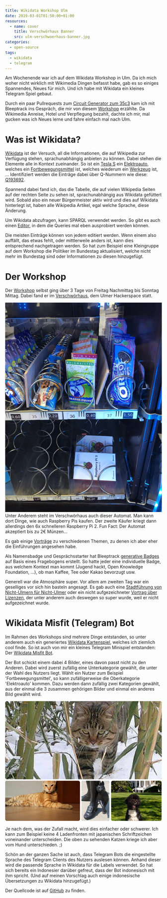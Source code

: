 ```yaml
---
title: Wikidata Workshop Ulm
date: 2019-03-01T01:50:00+01:00
resources:
  - name: cover
    title: Verschwörhaus Banner
    src: ulm-verschwoerhaus-banner.jpg
categories:
  - open-source
tags:
  - wikidata
  - telegram
---
```

Am Wochenende war ich auf dem Wikidata Workshop in Ulm.
Da ich mich woher nicht wirklich mit Wikimedia Dingen befasst habe, gab es so einiges Spannendes, Neues für mich.
Und ich habe mit Wikidata ein kleines Telegram Spiel gebaut.
<!--more-->

Durch ein paar Pullrequests zum [Circuit Generator zum 35c3](https://github.com/bleeptrack/35c3-circuit-generator) kam ich mit Bleeptrack ins Gespräch, die mir von diesem [Workshop](https://de.wikipedia.org/wiki/Wikipedia:Wikidata-Workshop-Ulm-2019) erzählte.
Da Wikimedia Anreise, Hotel und Verpflegung bezahlt, dachte ich mir, mal gucken was ich Neues lerne und fahre einfach mal nach Ulm.

# Was ist Wikidata?

[Wikidata](https://www.wikidata.org) ist der Versuch, all die Informationen, die auf Wikipedia zur Verfügung stehen, sprachunabhängig anbieten zu können.
Dabei stehen die Elemente alle in Kontext zueinander.
So ist ein [Tesla S](https://www.wikidata.org/wiki/Q1463050) ein [Elektroauto](https://www.wikidata.org/wiki/Q193692), welches ein [Fortbewegungsmittel](https://www.wikidata.org/wiki/Q42889) ist, welches wiederum ein [Werkzeug](https://www.wikidata.org/wiki/Q39546) ist, …
Identifiziert werden die Einträge dabei über Q-Nummern wie diese: [Q193692](https://www.wikidata.org/wiki/Q193692).

Spannend dabei fand ich, das die Tabelle, die auf vielen Wikipedia Seiten auf der rechten Seite zu sehen ist, sprachunabhängig aus Wikidata gefüttert wird.
Sobald also ein neuer Bürgermeister aktiv wird und dies auf Wikidata hinterlegt ist, haben alle Wikipedia Artikel, egal welche Sprache, diese Änderung.

Um Wikidata abzufragen, kann SPARQL verwendet werden.
So gibt es auch einen [Editor](https://query.wikidata.org/#SELECT%20%3Fitem%20%3FitemLabel%20WHERE%20%7B%0A%20%20%7B%20%3Fitem%20wdt%3AP31%20wd%3AQ193692.%20%7D%0A%20%20UNION%0A%20%20%7B%20%3Fitem%20wdt%3AP279%20wd%3AQ193692.%20%7D%0A%20%20SERVICE%20wikibase%3Alabel%20%7B%20bd%3AserviceParam%20wikibase%3Alanguage%20%22%5BAUTO_LANGUAGE%5D%2Cen%22.%20%7D%0A%7D), in dem die Queries mal eben ausprobiert werden können.

Die meisten Einträge können von jedem editiert werden.
Wenn einem also auffällt, das etwas fehlt, oder mittlerweile anders ist, kann dies entsprechend nachgetragen werden.
So hat zum Beispiel eine Kleingruppe auf dem Workshop die Politiker im Bundestag aktualisiert, welche nicht mehr im Bundestag sind oder Informationen zu diesen hinzugefügt.

# Der Workshop

Der [Workshop](https://de.wikipedia.org/wiki/Wikipedia:Wikidata-Workshop-Ulm-2019) selbst ging über 3 Tage von Freitag Nachmittag bis Sonntag Mittag.
Dabei fand er im [Verschwörhaus](https://www.wikidata.org/wiki/Q27945856), dem Ulmer Hackerspace statt.

![Automat im Verschwörhaus](ulm-verschwoerhaus-automat.jpg)
Unter Anderem steht im Verschwörhaus auch dieser Automat.
Man kann dort Dinge, wie auch Raspberry Pis kaufen.
Der zweite Käufer kriegt dann allerdings den 6x schnelleren Raspberry Pi 2.
Fun Fact: Der Automat akzeptiert bis zu 2€ Münzen…

Es gab einige [Vorträge](https://www.youtube.com/playlist?list=PLRJOWz6dYKtEFA6hSHliGyRXWdbgs2cGO) zu verschiedenen Themen, zu denen ich aber eher die Einführungen angesehen habe.

Als Namensbadge und Gesprächsstarter hat Bleeptrack [generative Badges](https://chaos.social/@bleeptrack/101637293852959794) auf Basis eines Fragebogens erstellt.
So hatte jeder eine individuelle Badge, aus welchem Kontext man kommt (Jugend hackt, Open Knowledge Foundation, …), ob man Kaffee, Tee oder Kakao bevorzugt usw.

Generell war die Atmosphäre super.
Vor allem am zweiten Tag war ein geselliges vor sich hin basteln angesagt.
Es gab auch eine [Stadtführung von Nicht-Ulmern für Nicht-Ulmer](https://chaos.social/@fluxx/101641534158378281) oder ein nicht aufgezeichneter [Vortrag über Lizenzen](https://chaos.social/@fluxx/101647583230179999), der unter anderem auch deswegen so super wurde, weil er nicht aufgezeichnet wurde.

# Wikidata Misfit (Telegram) Bot

Im Rahmen des Workshops sind mehrere Dinge entstanden, so unter anderem auch ein generiertes [Wikidata Kartenspiel](https://cardgame.morr.cc/), welches ich ziemlich cool finde.
So ist auch von mir ein kleines Telegram Minispiel entstanden: Der [Wikidata Misfit Bot](https://t.me/WikidataMisfitBot).

Der Bot schickt einem dabei 4 Bilder, eines davon passt nicht zu den Anderen.
Dabei wird zuerst zufällig eine Unterkategorie gewählt, die unter der Wahl des Nutzers liegt.
Wählt ein Nutzer zum Beispiel 'Fortbewegungsmittel', so kann zufälligerweise die Oberkategorie 'Elektroauto' kommen.
Dazu werden dann zufällig zwei Kategorien gewählt, aus der einmal die 3 zusammen gehörigen Bilder und einmal ein anderes Bild gewählt wird.

![Beispiel Misfit Bot](misfit-example.png)

Je nach dem, was der Zufall macht, wird dies einfacher oder schwerer.
Ich kann zum Beispiel keine 4 Ladenfronten mit japanischen Schriftzeichen voneinander unterscheiden.
Die oben zu sehenden Katzen kriege ich aber vom Hund unterschieden. ;)

Schön an der ganzen Sache ist auch, dass Telegram Bots die eingestellte Sprache des Telegram Clients des Nutzers auslesen können.
Anhand dieser wird die passende Sprache in Wikidata für die Labels verwendet.
So hat sich bereits ein Indonesier darüber gefreut, dass der Bot indonesisch mit ihm spricht.
(Und auf meinen Vorschlag auch einige indonesische Übersetzungen zu Wikidata hinzugefügt.)

Der Quellcode ist auf [GitHub](https://github.com/EdJoPaTo/wikidata-misfit-bot) zu finden.

